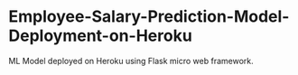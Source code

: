 # Employee-Salary-Prediction-Model-Deployment-on-Heroku
ML Model deployed on Heroku using Flask micro web framework.

